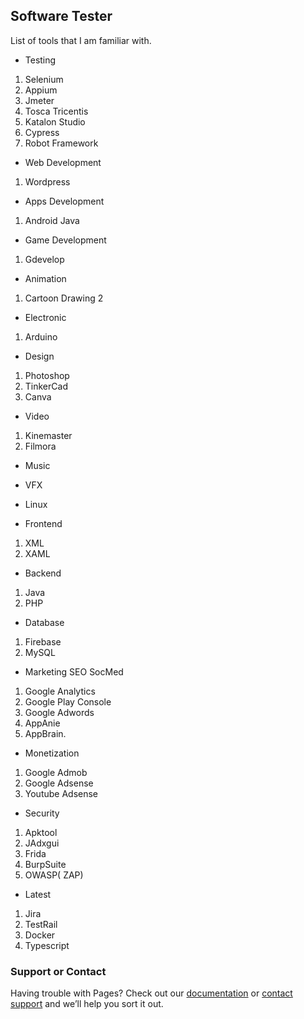## Software Tester 

List of tools that I am familiar with.

- Testing
1. Selenium
2. Appium
3. Jmeter
4. Tosca Tricentis
5. Katalon Studio
6. Cypress
7. Robot Framework


- Web Development
1. Wordpress

- Apps Development
1. Android Java

- Game Development
1.  Gdevelop

- Animation
1. Cartoon Drawing 2

- Electronic
1. Arduino

- Design
1. Photoshop
2. TinkerCad
3. Canva

- Video
1. Kinemaster
2. Filmora

- Music

- VFX

- Linux

- Frontend 
1. XML
2. XAML

- Backend
1. Java
2. PHP

- Database
1. Firebase
2. MySQL


- Marketing SEO SocMed
1. Google Analytics
2. Google Play Console
3. Google Adwords
4. AppAnie
5. AppBrain.

- Monetization
1. Google Admob
2. Google Adsense
3. Youtube Adsense

- Security
1. Apktool
2. JAdxgui
3. Frida
4. BurpSuite
5. OWASP( ZAP) 

- Latest
1. Jira
2. TestRail
3. Docker
4. Typescript

### Support or Contact

Having trouble with Pages? Check out our [documentation](https://help.github.com/categories/github-pages-basics/) or [contact support](https://github.com/contact) and we’ll help you sort it out.
